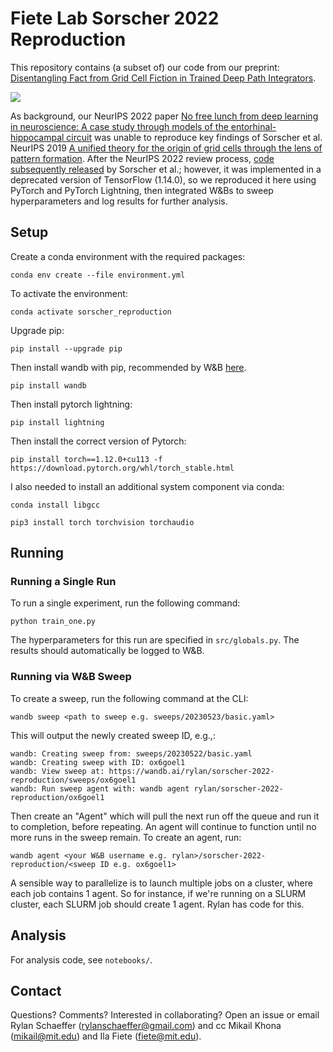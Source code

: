 # Fiete Lab Sorscher 2022 Reproduction

This repository contains (a subset of) our code from our preprint:
[Disentangling Fact from Grid Cell Fiction in Trained Deep Path Integrators](https://arxiv.org/abs/2312.03954).

![](figures/sorscher_rebuttal.png)

As background, our NeurIPS 2022 paper [No free lunch from deep learning in neuroscience: A case study through models of the entorhinal-hippocampal circuit](https://proceedings.neurips.cc/paper_files/paper/2022/file/66808849a9f5d8e2d00dbdc844de6333-Paper-Conference.pdf)
was unable to reproduce key findings of Sorscher et al. NeurIPS 2019 [A unified theory for the origin of grid cells through
the lens of pattern formation](https://ganguli-gang.stanford.edu/pdf/19.DecodePattern.pdf).
After the NeurIPS 2022 review process, [code subsequently released](https://github.com/ganguli-lab/grid-pattern-formation/blob/master/square_grid_cells.ipynb)
by Sorscher et al.; however, it was implemented in a deprecated version of TensorFlow (1.14.0),
so we reproduced it here using PyTorch and PyTorch Lightning, then integrated W&Bs to sweep hyperparameters and 
log results for further analysis.

## Setup

Create a conda environment with the required packages:

`conda env create --file environment.yml`

To activate the environment:

`conda activate sorscher_reproduction`

Upgrade pip:

`pip install --upgrade pip`

Then install wandb with pip, recommended by W&B [here](https://docs.wandb.ai/guides/technical-faq/setup).

`pip install wandb`

Then install pytorch lightning:

`pip install lightning`

Then install the correct version of Pytorch:

`pip install torch==1.12.0+cu113 -f https://download.pytorch.org/whl/torch_stable.html`

I also needed to install an additional system component via conda:

`conda install libgcc`

`pip3 install torch torchvision torchaudio`

## Running

### Running a Single Run

To run a single experiment, run the following command:

`python train_one.py`

The hyperparameters for this run are specified in `src/globals.py`. The results should
automatically be logged to W&B.

### Running via W&B Sweep

To create a sweep, run the following command at the CLI:

`wandb sweep <path to sweep e.g. sweeps/20230523/basic.yaml>`

This will output the newly created sweep ID, e.g.,:

```
wandb: Creating sweep from: sweeps/20230522/basic.yaml
wandb: Creating sweep with ID: ox6goel1
wandb: View sweep at: https://wandb.ai/rylan/sorscher-2022-reproduction/sweeps/ox6goel1
wandb: Run sweep agent with: wandb agent rylan/sorscher-2022-reproduction/ox6goel1
```

Then create an "Agent" which will pull the next run off the queue and run it to completion, before repeating.
An agent will continue to function until no more runs in the sweep remain. To create an agent, run:

`wandb agent <your W&B username e.g. rylan>/sorscher-2022-reproduction/<sweep ID e.g. ox6goel1>`

A sensible way to parallelize is to launch multiple jobs on a cluster, where each job contains 1 agent.
So for instance, if we're running on a SLURM cluster, each SLURM job should create 1 agent.
Rylan has code for this.

## Analysis

For analysis code, see `notebooks/`.

## Contact

Questions? Comments? Interested in collaborating? Open an issue or email Rylan Schaeffer (rylanschaeffer@gmail.com)
and cc Mikail Khona (mikail@mit.edu) and Ila Fiete (fiete@mit.edu).
